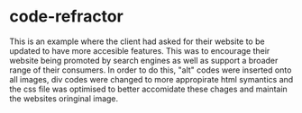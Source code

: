 # code-refractor
This is an example where the client had asked for their website to be updated to have more accesible features. This was to encourage their website being promoted by search engines as well as support a broader range of their consumers. In order to do this, "alt" codes were inserted onto all images, div codes were changed to more appropirate html symantics and the css file was optimised to better accomidate these chages and maintain the websites oringinal image.
